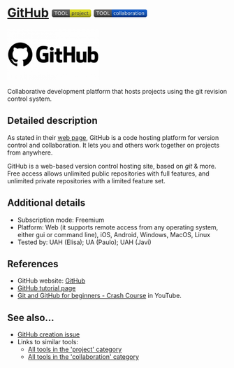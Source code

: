 # [GitHub](https://github.com/)  [<img src="images/project.png" align="bottom">](https://github.com/e-CLOSE/Toolbox/issues?q=label%3A01_TOOL+label%3Aproject) [<img src="images/collaboration.png" align="bottom">](https://github.com/e-CLOSE/Toolbox/issues?q=label%3A01_TOOL+label%3Acollaboration)

![GitHub Logo](images/github.png)

Collaborative development platform that hosts projects using the git revision control system.


## Detailed description

As stated in their [web
page](https://docs.github.com/en/get-started/quickstart/hello-worldhttps://docs.github.com/en/get-started/quickstart/hello-world),
GitHub is a code hosting platform for version control and
collaboration. It lets you and others work together on projects from
anywhere.

GitHub is a web-based version control hosting site, based on *git* &
more. Free access allows unlimited public repositories with full
features, and unlimited private repositories with a limited feature
set.

## Additional details

- Subscription mode: Freemium
- Platform: Web (it supports remote access from any operating system, either gui or command line), iOS, Android, Windows, MacOS, Linux
- Tested by: UAH (Elisa); UA (Paulo); UAH (Javi)



## References

- GitHub website: [GitHub](https://github.com/)
- [GitHub tutorial page](https://docs.github.com/en/get-started/quickstart/hello-world)
- [Git and GitHub for beginners - Crash
  Course](https://www.youtube.com/watch?v=RGOj5yH7evk) in YouTube.
  
  
## See also...

- [GitHub creation issue](https://github.com/e-CLOSE/Toolbox/issues/141)
- Links to similar tools:
  - [All tools in the 'project' category](https://github.com/e-CLOSE/Toolbox/issues?q=label%3A01_TOOL+label%3Aproject)
  - [All tools in the 'collaboration' category](https://github.com/e-CLOSE/Toolbox/issues?q=label%3A01_TOOL+label%3Acollaboration)
